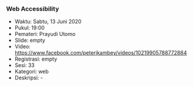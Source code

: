 ### Web Accessibility

- Waktu: Sabtu, 13 Juni 2020
- Pukul: 19:00
- Pemateri: Prayudi Utomo
- Slide: empty
- Video: https://www.facebook.com/peterjkambey/videos/10219905788772884
- Registrasi: empty
- Sesi: 33
- Kategori: web
- Deskripsi: -

